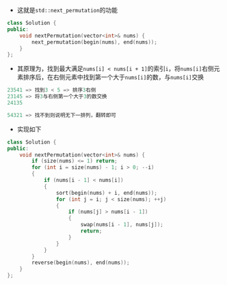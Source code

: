 * 这就是`std::next_permutation`的功能

```cpp
class Solution {
public:
    void nextPermutation(vector<int>& nums) {
        next_permutation(begin(nums), end(nums));
    }
};
```

* 其原理为，找到最大满足`nums[i] < nums[i + 1]`的索引`i`，将`nums[i]`右侧元素排序后，在右侧元素中找到第一个大于`nums[i]`的数，与`nums[i]`交换

```cpp
23541 => 找到3 < 5 => 排序3右侧
23145 => 将3与右侧第一个大于3的数交换
24135

54321 => 找不到则说明无下一排列，翻转即可
```

* 实现如下

```cpp
class Solution {
public:
    void nextPermutation(vector<int>& nums) {
        if (size(nums) <= 1) return;
        for (int i = size(nums) - 1; i > 0; --i)
        {
            if (nums[i - 1] < nums[i])
            {
                sort(begin(nums) + i, end(nums));
                for (int j = i; j < size(nums); ++j)
                {
                    if (nums[j] > nums[i - 1])
                    {
                        swap(nums[i - 1], nums[j]);
                        return;
                    }
                }
            }
        }
        reverse(begin(nums), end(nums));
    }
};
```
